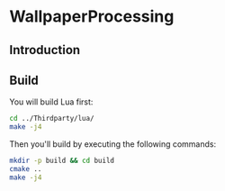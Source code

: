 # WallpaperProcessing

## Introduction

## Build

You will build Lua first:
```bash
cd ../Thirdparty/lua/
make -j4
```

Then you'll build by executing the following commands:
```bash
mkdir -p build && cd build
cmake ..
make -j4
```

